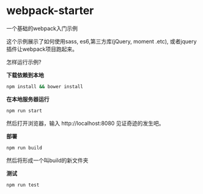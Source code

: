 ﻿# webpack-starter

一个基础的webpack入门示例

这个示例展示了如何使用sass, es6,第三方库(jQuery, moment .etc), 或者jquery插件让webpack项目跑起来。

怎样运行示例?

**下载依赖到本地**
```bash
npm install && bower install
```

**在本地服务器运行**
```bash
npm run start
```
然后打开浏览器，输入 http://localhost:8080 见证奇迹的发生吧。


**部署**

```bash
npm run build
```
然后将形成一个叫build的新文件夹


**测试**

```bash
npm run test
```
